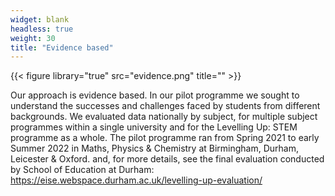 ```yaml
---
widget: blank
headless: true
weight: 30
title: "Evidence based"
---
```


{{< figure library="true" src="evidence.png" title="" >}}

Our approach is evidence based. In our pilot programme we sought to understand the successes and challenges faced by students from different backgrounds. We evaluated data nationally by subject, for multiple subject programmes within a single university and for the Levelling Up: STEM programme as a whole. The pilot programme ran from Spring 2021 to early Summer 2022 in Maths, Physics & Chemistry at Birmingham, Durham, Leicester & Oxford.  and, for more details, see the final evaluation conducted by School of Education at Durham:  https://eise.webspace.durham.ac.uk/levelling-up-evaluation/

